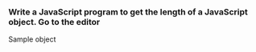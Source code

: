 ### Write a JavaScript program to get the length of a JavaScript object. Go to the editor
Sample object